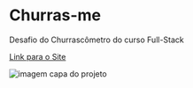 # Churras-me
 Desafio do Churrascômetro do curso Full-Stack

 <a href="https://joao-victor-martins.github.io/Churras-me/">Link para o Site</a>

<img src="../image/print-para-o-git.png" alt="imagem capa do projeto">
